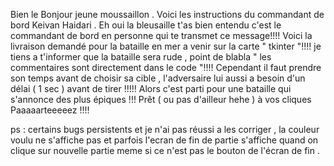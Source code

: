 Bien le Bonjour jeune moussaillon .
Voici les instructions du commandant de bord Keivan Haidari .
Eh oui la bleusaille t'as bien entendu c'est le commandant de bord en personne qui te transmet ce message!!!!
Voici la livraison demandé pour la bataille en mer a venir sur la carte " tkinter "!!!!
je tiens a t'informer que la bataille sera rude , point de blabla " les commentaires sont directement dans le code "!!!!
Cependant il faut prendre son temps avant de choisir sa cible , l'adversaire lui aussi a besoin d'un délai ( 1 sec ) avant de tirer !!!!!
Alors c'est parti pour une bataille qui s'annonce des plus épiques !!!
Prêt ( ou pas d'ailleur hehe ) à vos cliques Paaaaarteeeeez !!!!
                               
ps : certains bugs persistents et je n'ai pas réussi a les corriger , la couleur voulu ne s'affiche pas et parfois l'ecran de fin de partie s'affiche quand on clique sur nouvelle partie meme si ce n'est pas le bouton de l'écran de fin . 

